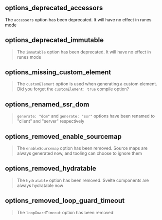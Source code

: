 ## options_deprecated_accessors

The `accessors` option has been deprecated. It will have no effect in runes mode

## options_deprecated_immutable

> The `immutable` option has been deprecated. It will have no effect in runes mode

## options_missing_custom_element

> The `customElement` option is used when generating a custom element. Did you forget the `customElement: true` compile option?

## options_renamed_ssr_dom

> `generate: "dom"` and `generate: "ssr"` options have been renamed to "client" and "server" respectively

## options_removed_enable_sourcemap

> The `enableSourcemap` option has been removed. Source maps are always generated now, and tooling can choose to ignore them

## options_removed_hydratable

> The `hydratable` option has been removed. Svelte components are always hydratable now

## options_removed_loop_guard_timeout

> The `loopGuardTimeout` option has been removed